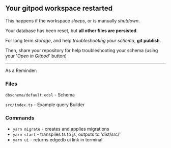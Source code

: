 ## Your gitpod workspace restarted

This happens if the workspace *sleeps*, or is manually *shutdown*.

Your database has been reset, but **all other files are persisted**.

For long term *storage*, and help *troubleshooting your schema*, **git publish**. 

Then, share your repository for help troubleshooting your schema (using your '*Open in Gitpod*' button)

---
As a Reminder:

### Files
`dbschema/default.edsl` - Schema

`src/index.ts` - Example query Builder


### Commands
- `yarn migrate` - creates and applies migrations
- `yarn start` - transpiles ts to js, outputs to 'dist/src/'
- `yarn ui` - returns edgedb ui link in terminal